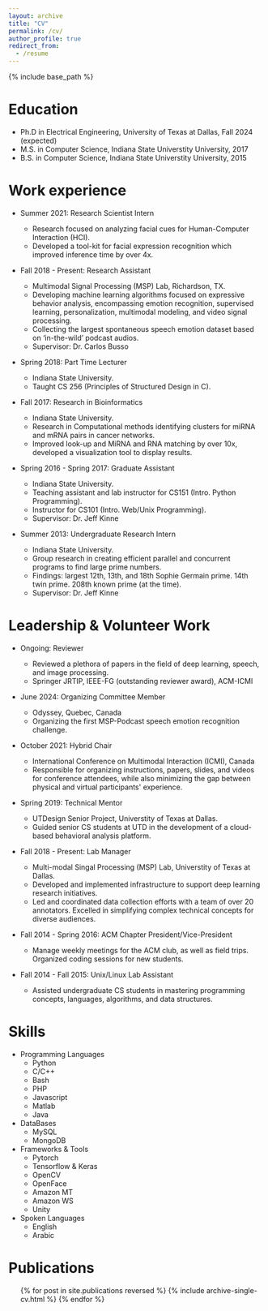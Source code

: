 ```yaml
---
layout: archive
title: "CV"
permalink: /cv/
author_profile: true
redirect_from:
  - /resume
---
```


{% include base_path %}

Education
======
* Ph.D in Electrical Engineering, University of Texas at Dallas, Fall 2024 (expected)
* M.S. in Computer Science, Indiana State Universtity University, 2017
* B.S. in Computer Science, Indiana State Universtity University, 2015

Work experience
======
* Summer 2021: Research Scientist Intern
  * Research focused on analyzing facial cues for Human-Computer Interaction (HCI).
  * Developed a tool-kit for facial expression recognition which improved inference time by over 4x.

* Fall 2018 - Present: Research Assistant
  * Multimodal Signal Processing (MSP) Lab, Richardson, TX.
  * Developing machine learning algorithms focused on expressive behavior analysis, encompassing emotion recognition, supervised learning, personalization, multimodal modeling, and video signal processing.
  * Collecting the largest spontaneous speech emotion dataset based on ‘in-the-wild’ podcast audios.
  * Supervisor: Dr. Carlos Busso

* Spring 2018: Part Time Lecturer
  * Indiana State University.
  * Taught CS 256 (Principles of Structured Design in C).

* Fall 2017: Research in Bioinformatics
  * Indiana State University.
  * Research in Computational methods identifying clusters for miRNA and mRNA pairs in cancer networks.
  * Improved look-up and MiRNA and RNA matching by over 10x, developed a visualization tool to display results.
 
* Spring 2016 - Spring 2017: Graduate Assistant
  * Indiana State University.
  * Teaching assistant and lab instructor for CS151 (Intro. Python Programming).
  * Instructor for CS101 (Intro. Web/Unix Programming).
  * Supervisor: Dr. Jeff Kinne
 
* Summer 2013: Undergraduate Research Intern
  * Indiana State University.
  * Group research in creating efficient parallel and concurrent programs to find large prime numbers.
  * Findings: largest 12th, 13th, and 18th Sophie Germain prime. 14th twin prime. 208th known prime (at the time).
  * Supervisor: Dr. Jeff Kinne


Leadership & Volunteer Work
======
* Ongoing: Reviewer
  * Reviewed a plethora of papers in the field of deep learning, speech, and image processing.
  * Springer JRTIP, IEEE-FG (outstanding reviewer award), ACM-ICMI
 
* June 2024: Organizing Committee Member
  * Odyssey, 	Quebec, Canada
  * Organizing the first MSP-Podcast speech emotion recognition challenge.

* October 2021: Hybrid Chair
  * International Conference on Multimodal Interaction (ICMI), Canada
  * Responsible for organizing instructions, papers, slides, and videos for conference attendees, while also minimizing the gap between physical and virtual participants' experience.

* Spring 2019: Technical Mentor
  * UTDesign Senior Project, Universtity of Texas at Dallas.
  * Guided senior CS students at UTD in the development of a cloud-based behavioral analysis platform.

* Fall 2018 - Present: Lab Manager
  * Multi-modal Singal Processing (MSP) Lab, Universtity of Texas at Dallas.
  * Developed and implemented infrastructure to support deep learning research initiatives.
  * Led and coordinated data collection efforts with a team of over 20 annotators. Excelled in simplifying complex technical concepts for diverse audiences.

* Fall 2014 - Spring 2016: ACM Chapter President/Vice-President
  * Manage weekly meetings for the ACM club, as well as field trips. Organized coding sessions for new students.
 
* Fall 2014 - Fall 2015: Unix/Linux Lab Assistant
  * Assisted undergraduate CS students in mastering programming concepts, languages, algorithms, and data structures.

    
Skills
======
* Programming Languages
  * Python
  * C/C++
  * Bash
  * PHP
  * Javascript
  * Matlab
  * Java
* DataBases
  * MySQL
  * MongoDB
* Frameworks & Tools
  * Pytorch
  * Tensorflow & Keras
  * OpenCV
  * OpenFace
  * Amazon MT
  * Amazon WS
  * Unity
* Spoken Languages
  * English
  * Arabic

Publications
======
  <ul>{% for post in site.publications reversed %}
    {% include archive-single-cv.html %}
  {% endfor %}</ul>
